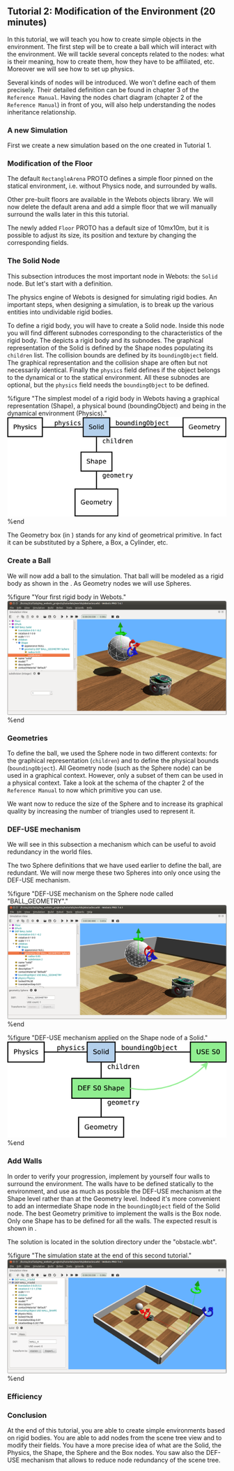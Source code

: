 ## Tutorial 2: Modification of the Environment (20 minutes)

In this tutorial, we will teach you how to create simple objects in the
environment. The first step will be to create a ball which will interact with
the environment. We will tackle several concepts related to the nodes: what is
their meaning, how to create them, how they have to be affiliated, etc. Moreover
we will see how to set up physics.

Several kinds of nodes will be introduced. We won't define each of them
precisely. Their detailed definition can be found in chapter 3 of the `Reference
Manual`. Having the nodes chart diagram (chapter 2 of the `Reference Manual`) in
front of you, will also help understanding the nodes inheritance relationship.

### A new Simulation

First we create a new simulation based on the one created in Tutorial 1.

### Modification of the Floor

The default `RectangleArena` PROTO defines a simple floor pinned on the statical
environment, i.e. without Physics node, and surrounded by walls.

Other pre-built floors are available in the Webots objects library. We will now
delete the default arena and add a simple floor that we will manually surround
the walls later in this this tutorial.

The newly added `Floor` PROTO has a default size of 10mx10m, but it is possible
to adjust its size, its position and texture by changing the corresponding
fields.

### The Solid Node

This subsection introduces the most important node in Webots: the `Solid` node.
But let's start with a definition.

The physics engine of Webots is designed for simulating rigid bodies. An
important steps, when designing a simulation, is to break up the various
entities into undividable rigid bodies.

To define a rigid body, you will have to create a Solid node. Inside this node
you will find different subnodes corresponding to the characteristics of the
rigid body. The  depicts a rigid body and its subnodes. The graphical
representation of the Solid is defined by the Shape nodes populating its
`children` list. The collision bounds are defined by its `boundingObject` field.
The graphical representation and the collision shape are often but not
necessarily identical. Finally the `physics` field defines if the object belongs
to the dynamical or to the statical environment. All these subnodes are
optional, but the `physics` field needs the `boundingObject` to be defined.

%figure "The simplest model of a rigid body in Webots having a graphical representation (Shape), a physical bound (boundingObject) and being in the dynamical environment (Physics)."
![The simplest model of a rigid body in Webots having a graphical representation (Shape), a physical bound (boundingObject) and being in the dynamical environment (Physics).](pdf/tutorial_solid.pdf.png)
%end

The Geometry box (in ) stands for any kind of geometrical primitive. In fact it
can be substituted by a Sphere, a Box, a Cylinder, etc.

### Create a Ball

We will now add a ball to the simulation. That ball will be modeled as a rigid
body as shown in the . As Geometry nodes we will use Spheres.

%figure "Your first rigid body in Webots."
![Your first rigid body in Webots.](png/tutorial_ball.png)
%end

### Geometries

To define the ball, we used the Sphere node in two different contexts: for the
graphical representation (`children`) and to define the physical bounds
(`boundingObject`). All Geometry node (such as the Sphere node) can be used in a
graphical context. However, only a subset of them can be used in a physical
context. Take a look at the schema of the chapter 2 of the `Reference Manual` to
now which primitive you can use.

We want now to reduce the size of the Sphere and to increase its graphical
quality by increasing the number of triangles used to represent it.

### DEF-USE mechanism

We will see in this subsection a mechanism which can be useful to avoid
redundancy in the world files.

The two Sphere definitions that we have used earlier to define the ball, are
redundant. We will now merge these two Spheres into only once using the DEF-USE
mechanism.

%figure "DEF-USE mechanism on the Sphere node called "BALL_GEOMETRY"."
![DEF-USE mechanism on the Sphere node called "BALL_GEOMETRY".](png/tutorial_def_use.png)
%end

%figure "DEF-USE mechanism applied on the Shape node of a Solid."
![DEF-USE mechanism applied on the Shape node of a Solid.](pdf/tutorial_def_use_shape.pdf.png)
%end

### Add Walls

In order to verify your progression, implement by yourself four walls to
surround the environment. The walls have to be defined statically to the
environment, and use as much as possible the DEF-USE mechanism at the Shape
level rather than at the Geometry level. Indeed it's more convenient to add an
intermediate Shape node in the `boundingObject` field of the Solid node. The
best Geometry primitive to implement the walls is the Box node. Only one Shape
has to be defined for all the walls. The expected result is shown in .

The solution is located in the solution directory under the "obstacle.wbt".

%figure "The simulation state at the end of this second tutorial."
![The simulation state at the end of this second tutorial.](png/tutorial_walls.png)
%end

### Efficiency

### Conclusion

At the end of this tutorial, you are able to create simple environments based on
rigid bodies. You are able to add nodes from the scene tree view and to modify
their fields. You have a more precise idea of what are the Solid, the Physics,
the Shape, the Sphere and the Box nodes. You saw also the DEF-USE mechanism that
allows to reduce node redundancy of the scene tree.


